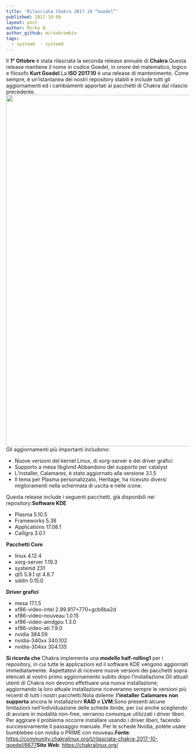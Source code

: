 ```yaml
---
title: 'Rilasciata Chakra 2017.10 “Goedel”'
published: 2017-10-09
layout: post
author: Mirko B.
author_github: mirkobrombin
tags:
  - systemd  - systemd
---
```

Il <strong>1° Ottobre</strong> è stata rilasciata la seconda release annuale di <strong>Chakra</strong>.Questa release mantiene il nome in codice Goedel, in onore del matematico, logico e filosofo <strong>Kurt Goedel</strong>.La <strong>ISO 2017.10</strong> è una release di mantenimento. Come sempre, è un’istantanea dei nostri repository stabili e include tutti gli aggiornamenti ed i cambiamenti apportati ai pacchetti di Chakra dal rilascio precedente.<img class="alignnone size-full wp-image-2185 size-full wp-image-176" src="https://linuxhub.it/wordpress/wp-content/uploads/2017/10/9dc2344b51dcea2a13970b07333e1b5288da48dd.jpg" alt="" width="1600" height="962" />Gli aggiornamenti più importanti includono:<ul>    <li>Nuove versioni del kernel Linux, di xorg-server e dei driver grafici</li>    <li>Supporto a mesa libglvnd Abbandono del supporto per catalyst</li>    <li>L’installer, Calamares, è stato aggiornato alla versione 3.1.5</li>    <li>Il tema per Plasma personalizzato, Heritage, ha ricevuto diversi miglioramenti nella schermata di uscita e nelle icone.</li></ul>Questa release include i seguenti pacchetti, già disponibili nei repository:<strong>Software KDE</strong><ul>    <li>Plasma 5.10.5</li>    <li>Frameworks 5.38</li>    <li>Applications 17.08.1</li>    <li>Calligra 3.0.1</li></ul><strong>Pacchetti Core</strong><ul>    <li>linux 4.12.4</li>    <li>xorg-server 1.19.3</li>    <li>systemd 231</li>    <li>qt5 5.9.1 qt 4.8.7</li>    <li>sddm 0.15.0</li></ul><strong>Driver grafici</strong><ul>    <li>mesa 17.1.5</li>    <li>xf86-video-intel 2.99.917+770+gcb6ba2d</li>    <li>xf86-video-nouveau 1.0.15</li>    <li>xf86-video-amdgpu 1.3.0</li>    <li>xf86-video-ati 7.9.0</li>    <li>nvidia 384.59</li>    <li>nvidia-340xx 340.102</li>    <li>nvidia-304xx 304.135</li></ul><strong>Si ricorda che</strong> Chakra implementa una <strong>modello half-rolling1</strong> per i repository, in cui tutte le applicazioni ed il software KDE vengono aggiornati immediatamente. Aspettatevi di ricevere nuove versioni dei pacchetti sopra elencati al vostro primo aggiornamento subito dopo l’installazione.Gli attuali utenti di Chakra non devono effettuare una nuova installazione; aggiornando la loro attuale installazione riceveranno sempre le versioni più recenti di tutti i nostri pacchetti.Nota dolente: <strong>l’installer</strong> <strong>Calamares</strong> <strong>non</strong> <strong>supporta</strong> ancora le installazioni <strong>RAID</strong> e <strong>LVM</strong>.Sono presenti alcune limitazioni nell’individuazione delle schede ibride, per cui anche scegliendo di avviare in modalità non-free, verranno comunque utilizzati i driver liberi. Per aggirare il problema occorre installare usando i driver liberi, facendo successivamente il passaggio manuale. Per le schede Nvidia, potete usare bumblebee con nvidia o PRIME con nouveau.<strong>Fonte</strong>: <a href="https://community.chakralinux.org/t/rilasciata-chakra-2017-10-goedel/6677">https://community.chakralinux.org/t/rilasciata-chakra-2017-10-goedel/6677</a><strong>Sito Web</strong>: <a href="https://chakralinux.org/">https://chakralinux.org/</a>